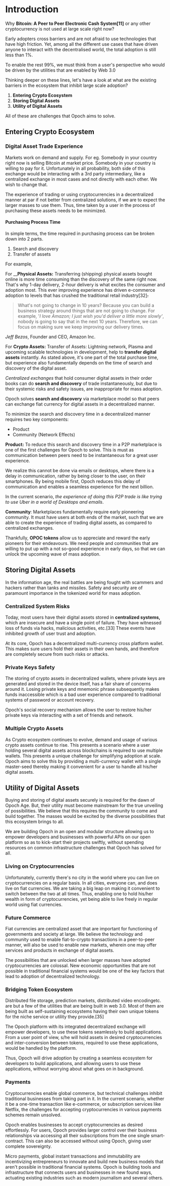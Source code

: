 # Introduction

Why **Bitcoin: A Peer to Peer Electronic Cash System\[11\]** or any other cryptocurrency is not used at large scale right now?

Early adopters cross barriers and are not afraid to use technologies that have high friction. Yet, among all the different use cases that have driven anyone to interact with the decentralised world, the total adoption is still less than 1%.

To enable the rest 99%, we must think from a user's perspective who would be driven by the utilities that are enabled by Web 3.0

Thinking deeper on these lines, let's have a look at what are the existing barriers in the ecosystem that inhibit large scale adoption?

1. **Entering Crypto Ecosystem** 
2. **Storing Digital Assets**
3. **Utility of Digital Assets**

All of these are challenges that Opoch aims to solve. 

## Entering Crypto Ecosystem

### Digital Asset Trade Experience

Markets work on demand and supply. For eg. Somebody in your country right now is selling Bitcoin at market price. Somebody in your country is willing to pay for it. Unfortunately in all probability, both side of this exchange would be interacting with a 3rd party intermediary, like a centralized exchange in most cases and not directly with each other. We wish to change that.

The experience of trading or using cryptocurrencies in a decentralized manner at par if not better from centralized solutions, if we are to expect the larger masses to use them. Thus, time taken by a user in the process of purchasing these assets needs to be minimized.

#### Purchasing Process Time

In simple terms, the time required in purchasing process can be broken down into 2 parts. 

1. Search and discovery
2. Transfer of assets

For example, 

For __**Physical Assets:** Transferring \(shipping\) physical assets bought online is more time consuming than the discovery of the same right now. That's why 1-day delivery, 2-hour delivery is what excites the consumer and adoption most. This ever improving experience has driven e-commerce adoption to levels that has crushed the traditional retail industry\[32\]~~.~~

> What's not going to change in 10 years? Because you can build a business strategy around things that are not going to change. For example, '_I love Amazon; I just wish you'd deliver a little more slowly'_, nobody is going to say that in the next 10 years. Therefore, we can focus on making sure we keep improving our delivery times.

_Jeff Bezos_, Founder and CEO, Amazon Inc.

For **Crypto Assets:** Transfer of Assets: Lightning network, Plasma and upcoming scalable technologies in development, help to **transfer digital assets** instantly. As stated above, it's one part of the total purchase time, but experience also fundamentally depends on the time of search and discovery of the digital asset.

_Centralized exchanges_ that hold consumer digital assets in their order books can do **search and discovery** of trade instantaneously, but due to their systemic risks and safety issues, are inappropriate for mass adoption.

Opoch solves **search and discovery** via marketplace model so that peers can exchange fiat currency for digital assets in a decentralized manner.

To minimize the search and discovery time in a decentralized manner requires two key components:

* Product
* Community \(Network Effects\)

**Product:** To reduce this search and discovery time in a P2P marketplace is one of the first challenges for Opoch to solve. This is must as communication between peers need to be instantaneous for a great user experience.

We realize this cannot be done via emails or desktops, where there is a delay in communication, rather by being closer to the user, on their smartphones. By being mobile first, Opoch reduces this delay of communication and enables a seamless experience for the next billion.

In the current scenario, _the experience of doing this P2P trade is like trying to use Uber in a world of Desktops and emails_.

**Community**: Marketplaces fundamentally require early pioneering community. It must have users at both ends of the market, such that we are able to create the experience of trading digital assets, as compared to centralized exchanges.

Thankfully, **OPOC tokens** allow us to appreciate and reward the early pioneers for their endeavours. We need people and communities that are willing to put up with a not so-good experience in early days, so that we can unlock the upcoming wave of mass adoption.

## Storing Digital Assets

In the information age, the real battles are being fought with scammers and hackers rather than tanks and missiles. Safety and security are of paramount importance in the tokenized world for mass adoption.

### Centralized System Risks 

Today, most users have their digital assets stored in **centralized systems,** which are insecure and have a single point of failure. They have witnessed loss of funds via hacks, malicious activities, etc.\[33\] These events have inhibited growth of user trust and adoption.

At its core, Opoch has a decentralized multi-currency cross platform wallet. This makes sure users hold their assets in their own hands, and therefore are completely secure from such risks or attacks.

### Private Keys Safety

The storing of crypto assets in decentralized wallets, where private keys are generated and stored in the device itself, has a fair share of concerns around it. Losing private keys and mnemonic phrase subsequently makes funds inaccessible which is a bad user experience compared to traditional systems of password or account recovery. 

Opoch's social recovery mechanism allows the user to restore his/her private keys via interacting with a set of friends and network.

### Multiple Crypto Assets

As Crypto ecosystem continues to evolve, demand and usage of various crypto assets continue to rise. This presents a scenario where a user holding several digital assets across blockchains is required to use multiple wallets. This presents a unique challenge for simplifying adoption at scale. Opoch aims to solve this by providing a multi-currency wallet with a single master-seed thereby making it convenient for a user to handle all his/her digital assets.

## Utility of Digital Assets

Buying and storing of digital assets securely is required for the dawn of Opoch Age. But, their utility must become mainstream for the true unveiling of possibilities. We believe that this requires the community to come and build together. The masses would be excited by the diverse possibilities that this ecosystem brings to all. 

We are building Opoch in an open and modular structure allowing us to empower developers and businesses with powerful APIs on our open platform so as to kick-start their projects swiftly, without spending resources on common infrastructure challenges that Opoch has solved for all. 

### Living on Cryptocurrencies 

Unfortunately, currently there's no city in the world where you can live on cryptocurrencies on a regular basis. In all cities, everyone can, and does live on fiat currencies. We are taking a big leap on making it convenient to switch between the two at all times. Thus, enabling one to hold his/her wealth in form of cryptocurrencies, yet being able to live freely in regular world using fiat currencies.

### Future Commerce

Fiat currencies are centralized asset that are important for functioning of governments and society at large. We believe the technology and community used to enable fiat-to-crypto transactions in a peer-to-peer manner, will also be used to enable new markets, wherein one may offer services and products in exchange of digital assets.

The possibilities that are unlocked when larger masses have adopted cryptocurrencies are colossal. New economic opportunities that are not possible in traditional financial systems would be one of the key factors that lead to adoption of decentralized technology.

### Bridging Token Ecosystem

Distributed file storage, prediction markets, distributed video encodingetc. are but a few of the utilities that are being built in web 3.0. Most of them are being built as self-sustaining ecosystems having their own unique tokens for the niche service or utility they provide.\[35\]

The Opoch platform with its integrated decentralized exchange will empower developers, to use these tokens seamlessly to build applications. From a user point of view, s/he will hold assets in desired cryptocurrencies and inter-conversion between tokens, required to use these applications, would be handled by the platform.

Thus, Opoch will drive adoption by creating a seamless ecosystem for developers to build applications, and allowing users to use these applications, without worrying about what goes on in background.

### Payments

Cryptocurrencies enable global commerce, but technical challenges inhibit traditional businesses from taking part in it. In the current scenario, whether it be a one-time transaction like e-commerce, or subscription services like Netflix, the challenges for accepting cryptocurrencies in various payments schemes remain unsolved.

Opoch enables businesses to accept cryptocurrencies as desired effortlessly. For users, Opoch provides larger control over their business relationships via accessing all their subscriptions from the one single smart-contract. This can also be accessed without using Opoch, giving user complete sovereignty.

Micro payments, global instant transactions and immutability are incentivizing entrepreneurs to innovate and build new business models that aren't possible in traditional financial systems. Opoch is building tools and infrastructure that connects users and businesses in new found ways, actuating existing industries such as modern journalism and several others.

